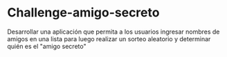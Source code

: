 # Challenge-amigo-secreto
Desarrollar una aplicación que permita a los usuarios ingresar nombres de amigos en una lista para luego realizar un sorteo aleatorio y determinar quién es el "amigo secreto"
